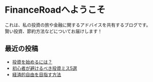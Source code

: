 # FinanceRoadへようこそ

これは、私の投資の旅や金融に関するアドバイスを共有するブログです。  
賢い投資、節約方法などについてお届けします！

## 最近の投稿
- [投資を始めるには？](#)
- [初心者が避けるべき投資ミス5選](#)
- [経済的自由を目指す方法](#)

